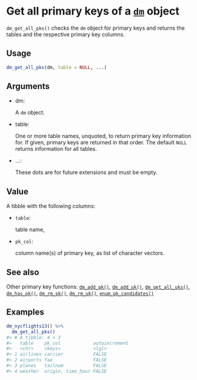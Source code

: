 # Get all primary keys of a [`dm`](https://dm.cynkra.com/dev/reference/dm.md) object

`dm_get_all_pks()` checks the `dm` object for primary keys and returns
the tables and the respective primary key columns.

## Usage

``` r
dm_get_all_pks(dm, table = NULL, ...)
```

## Arguments

- dm:

  A `dm` object.

- table:

  One or more table names, unquoted, to return primary key information
  for. If given, primary keys are returned in that order. The default
  `NULL` returns information for all tables.

- ...:

  These dots are for future extensions and must be empty.

## Value

A tibble with the following columns:

- `table`:

  table name,

- `pk_col`:

  column name(s) of primary key, as list of character vectors.

## See also

Other primary key functions:
[`dm_add_pk()`](https://dm.cynkra.com/dev/reference/dm_add_pk.md),
[`dm_add_uk()`](https://dm.cynkra.com/dev/reference/dm_add_uk.md),
[`dm_get_all_uks()`](https://dm.cynkra.com/dev/reference/dm_get_all_uks.md),
[`dm_has_pk()`](https://dm.cynkra.com/dev/reference/dm_has_pk.md),
[`dm_rm_pk()`](https://dm.cynkra.com/dev/reference/dm_rm_pk.md),
[`dm_rm_uk()`](https://dm.cynkra.com/dev/reference/dm_rm_uk.md),
[`enum_pk_candidates()`](https://dm.cynkra.com/dev/reference/dm_enum_pk_candidates.md)

## Examples

``` r
dm_nycflights13() %>%
  dm_get_all_pks()
#> # A tibble: 4 × 3
#>   table    pk_col            autoincrement
#>   <chr>    <keys>            <lgl>        
#> 1 airlines carrier           FALSE        
#> 2 airports faa               FALSE        
#> 3 planes   tailnum           FALSE        
#> 4 weather  origin, time_hour FALSE        
```
